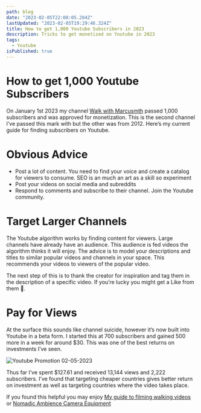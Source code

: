 ```yaml
---
path: blog
date: "2023-02-05T22:08:05.284Z"
lastUpdated: "2023-02-05T19:29:46.324Z"
title: How to get 1,000 Youtube Subscribers in 2023
description: Tricks to get monetized on Youtube in 2023
tags:
  - Youtube
isPublished: true
---
```


# How to get 1,000 Youtube Subscribers

On January 1st 2023 my channel [Walk with Marcusmth](https://www.youtube.com/channel/UCzLPnJlM_5IEe2djVMB2jLA) passed 1,000 subscribers and was approved for monetization. This is the second channel I’ve passed this mark with but the other was from 2012. Here’s my current guide for finding subscribers on Youtube.

# Obvious Advice

- Post a lot of content. You need to find your voice and create a catalog for viewers to consume. SEO is an much an art as a skill so experiment
- Post your videos on social media and subreddits
- Respond to comments and subscribe to their channel. Join the Youtube community.

# Target Larger Channels

The Youtube algorithm works by finding content for viewers. Large channels have already have an audience. This audience is fed videos the algorithm thinks it will enjoy. The advice is to model your descriptions and titles to similar popular videos and channels in your space. This recommends your videos to viewers of the popular video.

The next step of this is to thank the creator for inspiration and tag them in the description of a specific video. If you’re lucky you might get a Like from them 🤞.

# Pay for Views

At the surface this sounds like channel suicide, however it’s now built into Youtube in a beta form. I started this at 700 subscribers and gained 500 more in a week for around $30. This was one of the best returns on investments I’ve seen.

![Youtube Promotion 02-05-2023](/images/youtube-promotions-02-05-2023.jpg)

Thus far I’ve spent $127.61 and received 13,144 views and 2,222 subscribers. I’ve found that targeting cheaper countries gives better return on investment as well as targeting countries where the video takes place.

If you found this helpful you may enjoy [My guide to filming walking videos](/how-to-film-walking-videos-for-youtube) or [Nomadic Ambience Camera Equipment](/nomadic-ambience-camera-equipment)
